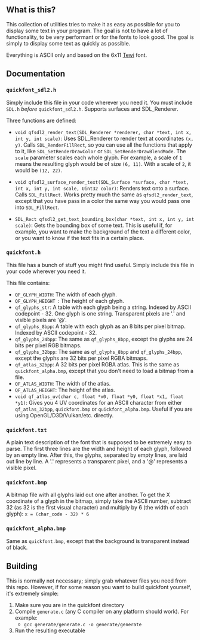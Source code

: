 ## What is this?

This collection of utilities tries to make it as easy as possible for you to display some text in your program. The goal is not to have a lot of functionality, to be very performant or for the fonts to look good. The goal is simply to display some text as quickly as possible.

Everything is ASCII only and based on the 6x11 [Tewi](https://github.com/lucy/tewi-font) font.

## Documentation

### `quickfont_sdl2.h`
Simply include this file in your code wherever you need it. You must include `SDL.h` *before* `quickfont_sdl2.h`. Supports surfaces and SDL_Renderer.

Three functions are defined:
- `void qfsdl2_render_text(SDL_Renderer *renderer, char *text, int x, int y, int scale)`: Uses SDL_Renderer to render text at coordinates `(x, y)`. Calls `SDL_RenderFillRect`, so you can use all the functions that apply to it, like `SDL_SetRenderDrawColor` or `SDL_SetRenderDrawBlendMode`. The `scale` parameter scales each whole glyph. For example, a scale of `1` means the resulting glyph would be of size `(6, 11)`. With a scale of `2`, it would be `(12, 22)`.

- `void qfsdl2_surface_render_text(SDL_Surface *surface, char *text, int x, int y, int scale, Uint32 color)`: Renders text onto a surface. Calls `SDL_FillRect`. Works pretty much the same as `qfsdl2_render_text`, except that you have pass in a color the same way you would pass one into `SDL_FillRect`.

- `SDL_Rect qfsdl2_get_text_bounding_box(char *text, int x, int y, int scale)`: Gets the bounding box of some text. This is useful if, for example, you want to make the background of the text a different color, or you want to know if the text fits in a certain place.

### `quickfont.h`
This file has a bunch of stuff you might find useful. Simply include this file in your code wherever you need it.

This file contains:
- `QF_GLYPH_WIDTH`: The width of each glyph.
- `QF_GLYPH_HEIGHT `: The height of each glyph.
- `qf_glyphs_str`: A table with each glyph being a string. Indexed by ASCII codepoint - 32. One glyph is one string. Transparent pixels are '.' and visible pixels are '@'.
- `qf_glyphs_8bpp`: A table with each glyph as an 8 bits per pixel bitmap. Indexed by ASCII codepoint - 32.
- `qf_glyphs_24bpp`: The same as `qf_glyphs_8bpp`, except the glyphs are 24 bits per pixel RGB bitmaps.
- `qf_glyphs_32bpp`: The same as `qf_glyphs_8bpp` and `qf_glyphs_24bpp`, except the glyphs are 32 bits per pixel RGBA bitmaps.
- `qf_atlas_32bpp`: A 32 bits per pixel RGBA atlas. This is the same as `quickfont_alpha.bmp`, except that you don't need to load a bitmap from a file.
- `QF_ATLAS_WIDTH`: The width of the atlas.
- `QF_ATLAS_HEIGHT`: The height of the atlas.
- `void qf_atlas_uv(char c, float *x0, float *y0, float *x1, float *y1)`: Gives you 4 UV coordinates for an ASCII character from either `qf_atlas_32bpp`, `quickfont.bmp` or `quickfont_alpha.bmp`. Useful if you are using OpenGL/D3D/Vulkan/etc. directly.

### `quickfont.txt`
A plain text description of the font that is supposed to be extremely easy to parse. The first three lines are the width and height of each glyph, followed by an empty line. After this, the glyphs, separated by empty lines, are laid out line by line. A '.' represents a transparent pixel, and a '@' represents a visible pixel.

### `quickfont.bmp`
A bitmap file with all glyphs laid out one after another. To get the X coordinate of a glyph in the bitmap, simply take the ASCII number, subtract 32 (as 32 is the first visual character) and multiply by 6 (the width of each glyph): `x = (char_code - 32) * 6`

### `quickfont_alpha.bmp`
Same as `quickfont.bmp`, except that the background is transparent instead of black.

## Building

This is normally not necessary; simply grab whatever files you need from this repo. However, if for some reason you want to build quickfont yourself, it's extremely simple:

1. Make sure you are in the quickfont directory
2. Compile `generate.c` (any C compiler on any platform should work). For example:
    - `gcc generate/generate.c -o generate/generate`
3. Run the resulting executable
